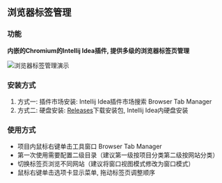 ## 浏览器标签管理

### 功能

**内嵌的Chromium的Intellij Idea插件, 提供多级的浏览器标签页管理**

![浏览器标签管理演示](doc/浏览器标签管理演示.gif)

### 安装方式

1. 方式一: 插件市场安装: Intellij Idea插件市场搜索 Browser Tab Manager
2. 方式二: 硬盘安装: [Releases](https://github.com/jiuzhuan/browser-tab-manager/releases)下载安装包, Intellij Idea内硬盘安装

### 使用方式

* 项目内鼠标右键单击工具窗口 Browser Tab Manager
* 第一次使用需要配置二级目录（建议第一级按项目分类第二级按网站分类）
* 切换标签页浏览不同网站（建议将窗口视图模式修改为窗口模式）  
* 鼠标右键单击选项卡显示菜单, 拖动标签页调整顺序